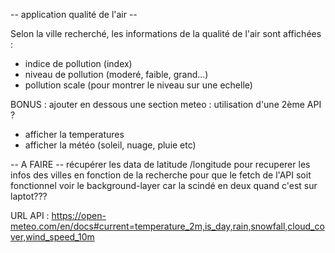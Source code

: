 -- application qualité de l'air --

Selon la ville recherché, les informations de la qualité de l'air sont affichées :

- indice de pollution (index)
- niveau de pollution (moderé, faible, grand...)
- pollution scale (pour montrer le niveau sur une echelle)

BONUS :
ajouter en dessous une section meteo : utilisation d'une 2ème API ?

- afficher la temperatures
- afficher la météo (soleil, nuage, pluie etc)

-- A FAIRE --
récupérer les data de latitude /longitude pour recuperer les infos des villes en fonction de la recherche pour que le fetch de l'API soit fonctionnel
voir le background-layer car la scindé en deux quand c'est sur laptot???

URL API :
https://open-meteo.com/en/docs#current=temperature_2m,is_day,rain,snowfall,cloud_cover,wind_speed_10m
